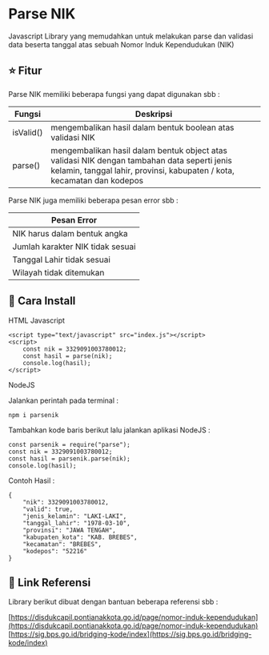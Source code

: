 
# Parse NIK

Javascript Library yang memudahkan untuk melakukan parse dan validasi data beserta tanggal atas sebuah Nomor Induk Kependudukan (NIK)

## ⭐ Fitur

Parse NIK memiliki beberapa fungsi yang dapat digunakan sbb :
  
| Fungsi | Deskripsi  |
|--|--|
| isValid() | mengembalikan hasil dalam bentuk boolean atas validasi NIK |
| parse() | mengembalikan hasil dalam bentuk object atas validasi NIK dengan tambahan data seperti jenis kelamin, tanggal lahir, provinsi, kabupaten / kota, kecamatan dan kodepos |

Parse NIK juga memiliki beberapa pesan error sbb :

| Pesan Error |
|--|
| NIK harus dalam bentuk angka |
| Jumlah karakter NIK tidak sesuai |
| Tanggal Lahir tidak sesuai |
| Wilayah tidak ditemukan |

## 🔧 Cara Install

HTML Javascript

```
<script type="text/javascript" src="index.js"></script>
<script>
    const nik = 3329091003780012;
    const hasil = parse(nik);
    console.log(hasil);
</script>
```

NodeJS

Jalankan perintah pada terminal :

```
npm i parsenik
```
  
Tambahkan kode baris berikut lalu jalankan aplikasi NodeJS :
  
```
const parsenik = require("parse");
const nik = 3329091003780012;
const hasil = parsenik.parse(nik);
console.log(hasil);
```
  
Contoh Hasil :

```
{
    "nik": 3329091003780012,
    "valid": true,
    "jenis_kelamin": "LAKI-LAKI",
    "tanggal_lahir": "1978-03-10",
    "provinsi": "JAWA TENGAH",
    "kabupaten_kota": "KAB. BREBES",
    "kecamatan": "BREBES",
    "kodepos": "52216"
}
```

## 🥔 Link Referensi
  
Library berikut dibuat dengan bantuan beberapa referensi sbb :

[https://disdukcapil.pontianakkota.go.id/page/nomor-induk-kependudukan](https://disdukcapil.pontianakkota.go.id/page/nomor-induk-kependudukan)
[https://sig.bps.go.id/bridging-kode/index](https://sig.bps.go.id/bridging-kode/index)

